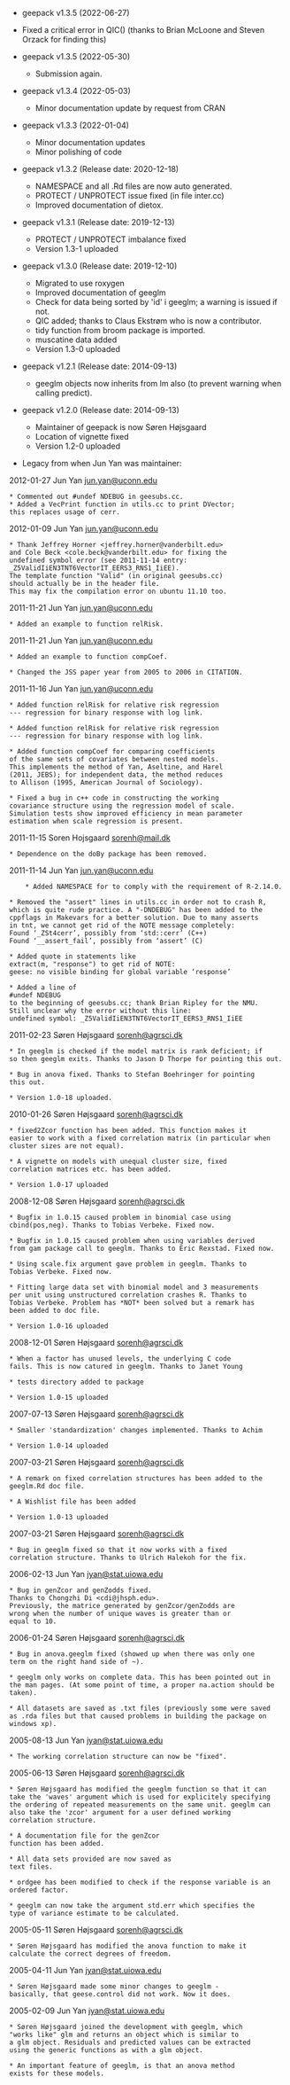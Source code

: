 * geepack v1.3.5 (2022-06-27)

*   Fixed a critical error in QIC() (thanks to Brian McLoone and Steven Orzack for finding this)

* geepack v1.3.5 (2022-05-30)

	* Submission again.

* geepack v1.3.4 (2022-05-03)

    * Minor documentation update by request from CRAN

* geepack v1.3.3 (2022-01-04) 

	* Minor documentation updates
	* Minor polishing of code


* geepack v1.3.2 (Release date: 2020-12-18)

	* NAMESPACE and all .Rd files are now auto generated.
	* PROTECT / UNPROTECT issue fixed (in file inter.cc)
	* Improved documentation of dietox.


* geepack v1.3.1 (Release date: 2019-12-13)

	* PROTECT / UNPROTECT imbalance fixed
	* Version 1.3-1 uploaded

* geepack v1.3.0 (Release date: 2019-12-10)

	* Migrated to use roxygen
   * Improved documentation of geeglm
   * Check for data being sorted by 'id' i geeglm; a warning is issued if not.
   * QIC added; thanks to Claus Ekstrøm who is now a contributor.
   * tidy function from broom package is imported.
   * muscatine data added
   * Version 1.3-0 uploaded

* geepack v1.2.1 (Release date: 2014-09-13)

	* geeglm objects now inherits from lm also (to prevent warning when
		calling predict).

* geepack v1.2.0 (Release date: 2014-09-13)

  * Maintainer of geepack is now Søren Højsgaard
  * Location of vignette fixed
  * Version 1.2-0 uploaded

* Legacy from when Jun Yan was maintainer:

2012-01-27  Jun Yan  <jun.yan@uconn.edu>

	* Commented out #undef NDEBUG in geesubs.cc.
	* Added a VecPrint function in utils.cc to print DVector;
	this replaces usage of cerr.

2012-01-09  Jun Yan  <jun.yan@uconn.edu>

	* Thank Jeffrey Horner <jeffrey.horner@vanderbilt.edu>
	and Cole Beck <cole.beck@vanderbilt.edu> for fixing the
	undefined symbol error (see 2011-11-14 entry:
	_Z5ValidIiEN3TNT6VectorIT_EERS3_RNS1_IiEE).
	The template function "Valid" (in original geesubs.cc)
	should actually be in the header file.
	This may fix the compilation error on ubuntu 11.10 too.

2011-11-21  Jun Yan  <jun.yan@uconn.edu>

	* Added an example to function relRisk.

2011-11-21  Jun Yan  <jun.yan@uconn.edu>

	* Added an example to function compCoef.

	* Changed the JSS paper year from 2005 to 2006 in CITATION.

2011-11-16  Jun Yan  <jun.yan@uconn.edu>

	* Added function relRisk for relative risk regression
	--- regression for binary response with log link.

	* Added function relRisk for relative risk regression
 	--- regression for binary response with log link.

	* Added function compCoef for comparing coefficients
	of the same sets of covariates between nested models.
	This implements the method of Yan, Aseltine, and Harel
	(2011, JEBS); for independent data, the method reduces
	to Allison (1995, American Journal of Sociology).

	* Fixed a bug in c++ code in constructing the working
	covariance structure using the regression model of scale.
	Simulation tests show improved efficiency in mean parameter
	estimation when scale regression is present.

2011-11-15 Soren Hojsgaard  <sorenh@mail.dk>

	* Dependence on the doBy package has been removed.

2011-11-14  Jun Yan  <jun.yan@uconn.edu>

        * Added NAMESPACE for to comply with the requirement of R-2.14.0.

	* Removed the "assert" lines in utils.cc in order not to crash R,
	which is quite rude practice. A "-DNDEBUG" has been added to the
	cppflags in Makevars for a better solution. Due to many asserts
	in tnt, we cannot get rid of the NOTE message completely:
	Found ‘_ZSt4cerr’, possibly from ‘std::cerr’ (C++)
	Found ‘__assert_fail’, possibly from ‘assert’ (C)

	* Added quote in statements like
	extract(m, "response") to get rid of NOTE:
	geese: no visible binding for global variable ‘response’

	* Added a line of
	#undef NDEBUG
	to the beginning of geesubs.cc; thank Brian Ripley for the NMU.
	Still unclear why the error without this line:
	undefined symbol: _Z5ValidIiEN3TNT6VectorIT_EERS3_RNS1_IiEE


2011-02-23  Søren Højsgaard <sorenh@agrsci.dk>

	* In geeglm is checked if the model matrix is rank deficient; if
	so then geeglm exits. Thanks to Jason D Thorpe for pointing this out.

	* Bug in anova fixed. Thanks to Stefan Boehringer for pointing
	this out.

	* Version 1.0-18 uploaded.


2010-01-26  Søren Højsgaard <sorenh@agrsci.dk>

	* fixed2Zcor function has been added. This function makes it
	easier to work with a fixed correlation matrix (in particular when
	cluster sizes are not equal).

	* A vignette on models with unequal cluster size, fixed
	correlation matrices etc. has been added.

	* Version 1.0-17 uploaded

2008-12-08  Søren Højsgaard <sorenh@agrsci.dk>

	* Bugfix in 1.0.15 caused problem in binomial case using
	cbind(pos,neg). Thanks to Tobias Verbeke. Fixed now.

	* Bugfix in 1.0.15 caused problem when using variables derived
	from gam package call to geeglm. Thanks to Eric Rexstad. Fixed now.

	* Using scale.fix argument gave problem in geeglm. Thanks to
	Tobias Verbeke. Fixed now.

	* Fitting large data set with binomial model and 3 measurements
	per unit using unstructured correlation crashes R. Thanks to
	Tobias Verbeke. Problem has *NOT* been solved but a remark has
	been added to doc file.

	* Version 1.0-16 uploaded

2008-12-01  Søren Højsgaard <sorenh@agrsci.dk>

	* When a factor has unused levels, the underlying C code
	fails. This is now catured in geeglm. Thanks to Janet Young

	* tests directory added to package

	* Version 1.0-15 uploaded

2007-07-13  Søren Højsgaard <sorenh@agrsci.dk>

	* Smaller 'standardization' changes implemented. Thanks to Achim

	* Version 1.0-14 uploaded

2007-03-21  Søren Højsgaard <sorenh@agrsci.dk>

	* A remark on fixed correlation structures has been added to the
	geeglm.Rd doc file.

	* A Wishlist file has been added

	* Version 1.0-13 uploaded

2007-03-21  Søren Højsgaard <sorenh@agrsci.dk>

	* Bug in geeglm fixed so that it now works with a fixed
	correlation structure. Thanks to Ulrich Halekoh for the fix.


2006-02-13  Jun Yan  <jyan@stat.uiowa.edu>

	* Bug in genZcor and genZodds fixed. 
	Thanks to Chongzhi Di <cdi@jhsph.edu>. 
	Previously, the matrice generated by genZcor/genZodds are 
	wrong when the number of unique waves is greater than or
	equal to 10.

2006-01-24 Søren Højsgaard <sorenh@agrsci.dk>

	* Bug in anova.geeglm fixed (showed up when there was only one
	term on the right hand side of ~). 

	* geeglm only works on complete data. This has been pointed out in
	the man pages. (At some point of time, a proper na.action should be
	taken). 

	* All datasets are saved as .txt files (previously some were saved
	as .rda files but that caused problems in building the package on
	windows xp).

2005-08-13  Jun Yan  <jyan@stat.uiowa.edu>

	* The working correlation structure can now be "fixed".


2005-06-13 Søren Højsgaard <sorenh@agrsci.dk>

	* Søren Højsgaard has modified the geeglm function so that it can
	take the 'waves' argument which is used for explicitely specifying
	the ordering of repeated measurements on the same unit. geeglm can
	also take the 'zcor' argument for a user defined working
	correlation structure. 

	* A documentation file for the genZcor
	function has been added. 

	* All data sets provided are now saved as
	text files.

	* ordgee has been modified to check if the response variable is an
	ordered factor.

	* geeglm can now take the argument std.err which specifies the
	type of variance estimate to be calculated.

2005-05-11 Søren Højsgaard <sorenh@agrsci.dk>

	* Søren Højsgaard has modified the anova function to make it
	calculate the correct degrees of freedom.


2005-04-11  Jun Yan  <jyan@stat.uiowa.edu>

	* Søren Højsgaard made some minor changes to geeglm - 
	basically, that geese.control did not work. Now it does.


2005-02-09  Jun Yan  <jyan@stat.uiowa.edu>

	* Søren Højsgaard joined the development with geeglm, which 
	"works like" glm and returns an object which is similar to 
	a glm object. Residuals and predicted values can be extracted
	using the generic functions as with a glm object. 

	* An important feature of geeglm, is that an anova method 
	exists for these models.


